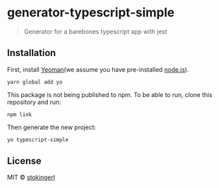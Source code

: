 # generator-typescript-simple
> Generator for a barebones typescript app with jest

## Installation

First, install [Yeoman](http://yeoman.io)(we assume you have pre-installed [node.js](https://nodejs.org/)).

```
yarn global add yo
```

This package is not being published to npm. To be able to run, clone this repository and run:

```
npm link
```

Then generate the new project:

```bash
yo typescript-simple
```

## License

MIT © [stokingerl]()


[npm-image]: https://badge.fury.io/js/generator-typescript-simple.svg
[travis-image]: https://travis-ci.com/stokingerl/generator-typescript-simple.svg?branch=master
